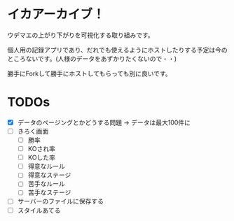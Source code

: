 # イカアーカイブ！
ウデマエの上がり下がりを可視化する取り組みです。

個人用の記録アプリであり、だれでも使えるようにホストしたりする予定は今のところないです。(人様のデータをあずかりたくないので・・)

勝手にForkして勝手にホストしてもらっても別に良いです。

# TODOs
- [x] データのページングとかどうする問題 -> データは最大100件に
- [ ] きろく画面
  - [ ] 勝率
  - [ ] KOされ率
  - [ ] KOした率
  - [ ] 得意なルール
  - [ ] 得意なステージ
  - [ ] 苦手なルール
  - [ ] 苦手なステージ
- [ ] サーバーのファイルに保存する
- [ ] スタイルあてる
